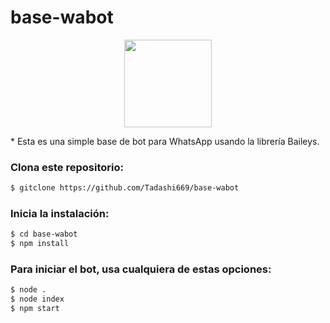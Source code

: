 # base-wabot
<p align="center">

<img src="https://telegra.ph/file/a88de6973f18046e409a9.jpg" width="140" height="140"/>

</p>
* Esta es una simple base de bot para WhatsApp usando la librería Baileys.



### Clona este repositorio:
```bash
$ gitclone https://github.com/Tadashi669/base-wabot
```

### Inicia la instalación:
```bash
$ cd base-wabot
$ npm install
```

### Para iniciar el bot, usa cualquiera de estas opciones:
```bash
$ node .
$ node index
$ npm start
```
